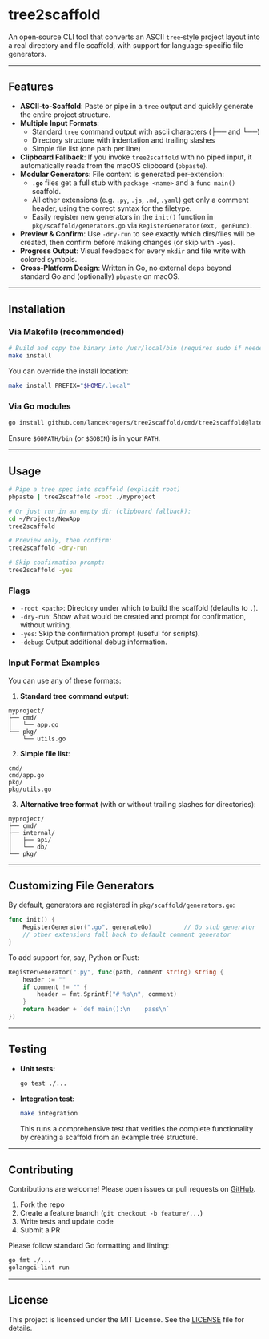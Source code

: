 # tree2scaffold

An open‑source CLI tool that converts an ASCII `tree`‑style project layout into a real directory and file scaffold, with support for language‑specific file generators.

---

## Features

- **ASCII‑to‑Scaffold**: Paste or pipe in a `tree` output and quickly generate the entire project structure.
- **Multiple Input Formats**:
  - Standard `tree` command output with ascii characters (├── and └──)
  - Directory structure with indentation and trailing slashes
  - Simple file list (one path per line)
- **Clipboard Fallback**: If you invoke `tree2scaffold` with no piped input, it automatically reads from the macOS clipboard (`pbpaste`).
- **Modular Generators**: File content is generated per‑extension:
  - **`.go`** files get a full stub with `package <name>` and a `func main()` scaffold.
  - All other extensions (e.g. `.py`, `.js`, `.md`, `.yaml`) get only a comment header, using the correct syntax for the filetype.
  - Easily register new generators in the `init()` function in `pkg/scaffold/generators.go` via `RegisterGenerator(ext, genFunc)`.
- **Preview & Confirm**: Use `-dry-run` to see exactly which dirs/files will be created, then confirm before making changes (or skip with `-yes`).
- **Progress Output**: Visual feedback for every `mkdir` and file write with colored symbols.
- **Cross‑Platform Design**: Written in Go, no external deps beyond standard Go and (optionally) `pbpaste` on macOS.

---

## Installation

### Via Makefile (recommended)

```bash
# Build and copy the binary into /usr/local/bin (requires sudo if needed)
make install
```

You can override the install location:

```bash
make install PREFIX="$HOME/.local"
```

### Via Go modules

```bash
go install github.com/lancekrogers/tree2scaffold/cmd/tree2scaffold@latest
```

Ensure `$GOPATH/bin` (or `$GOBIN`) is in your `PATH`.

---

## Usage

```bash
# Pipe a tree spec into scaffold (explicit root)
pbpaste | tree2scaffold -root ./myproject

# Or just run in an empty dir (clipboard fallback):
cd ~/Projects/NewApp
tree2scaffold

# Preview only, then confirm:
tree2scaffold -dry-run

# Skip confirmation prompt:
tree2scaffold -yes
```

### Flags

- `-root <path>`: Directory under which to build the scaffold (defaults to `.`).
- `-dry-run`: Show what would be created and prompt for confirmation, without writing.
- `-yes`: Skip the confirmation prompt (useful for scripts).
- `-debug`: Output additional debug information.

### Input Format Examples

You can use any of these formats:

1. **Standard tree command output**:
```
myproject/
├── cmd/
│   └── app.go
└── pkg/
    └── utils.go
```

2. **Simple file list**:
```
cmd/
cmd/app.go
pkg/
pkg/utils.go
```

3. **Alternative tree format** (with or without trailing slashes for directories):
```
myproject/
├── cmd/
├── internal/
│   ├── api/
│   └── db/
└── pkg/
```

---

## Customizing File Generators

By default, generators are registered in `pkg/scaffold/generators.go`:

```go
func init() {
    RegisterGenerator(".go", generateGo)         // Go stub generator
    // other extensions fall back to default comment generator
}
```

To add support for, say, Python or Rust:

```go
RegisterGenerator(".py", func(path, comment string) string {
    header := ""
    if comment != "" {
        header = fmt.Sprintf("# %s\n", comment)
    }
    return header + `def main():\n    pass\n`
})
```

---

## Testing

- **Unit tests:**

  ```bash
  go test ./...
  ```

- **Integration test:**
  ```bash
  make integration
  ```
  
  This runs a comprehensive test that verifies the complete functionality by creating a scaffold from an example tree structure.

---

## Contributing

Contributions are welcome! Please open issues or pull requests on [GitHub](https://github.com/lancekrogers/tree2scaffold).

1. Fork the repo
2. Create a feature branch (`git checkout -b feature/...`)
3. Write tests and update code
4. Submit a PR

Please follow standard Go formatting and linting:

```bash
go fmt ./...
golangci-lint run
```

---

## License

This project is licensed under the MIT License. See the [LICENSE](LICENSE) file for details.
